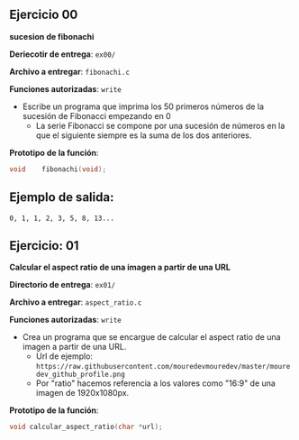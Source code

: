 ## Ejercicio 00

**sucesion de fibonachi**

**Deriecotir de entrega**: `ex00/`

**Archivo a entregar**: `fibonachi.c`

**Funciones autorizadas**: `write`

- Escribe un programa que imprima los 50 primeros números de la sucesión de Fibonacci empezando en 0
    - La serie Fibonacci se compone por una sucesión de números en la que el siguiente siempre es la suma de los dos anteriores.

**Prototipo de la función**:
```c
void    fibonachi(void);
```

## Ejemplo de salida:
```
0, 1, 1, 2, 3, 5, 8, 13...
```

## Ejercicio: 01

**Calcular el aspect ratio de una imagen a partir de una URL**

**Directorio de entrega**: `ex01/`

**Archivo a entregar**: `aspect_ratio.c`

**Funciones autorizadas**: `write`

- Crea un programa que se encargue de calcular el aspect ratio de una imagen a partir de una URL.
    - Url de ejemplo:
      `https://raw.githubusercontent.com/mouredevmouredev/master/mouredev_github_profile.png`
    - Por "ratio" hacemos referencia a los valores como "16:9" de una imagen de 1920x1080px.

**Prototipo de la función**:
```c
void calcular_aspect_ratio(char *url);
